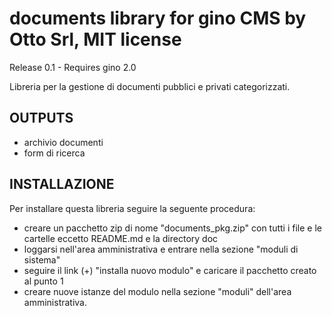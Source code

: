 documents library for gino CMS by Otto Srl, MIT license
===================================================================
Release 0.1 - Requires gino 2.0

Libreria per la gestione di documenti pubblici e privati categorizzati.   

OUTPUTS
------------------------------
- archivio documenti
- form di ricerca

INSTALLAZIONE
------------------------------
Per installare questa libreria seguire la seguente procedura:

- creare un pacchetto zip di nome "documents_pkg.zip" con tutti i file e le cartelle eccetto README.md e la directory doc
- loggarsi nell'area amministrativa e entrare nella sezione "moduli di sistema"
- seguire il link (+) "installa nuovo modulo" e caricare il pacchetto creato al punto 1
- creare nuove istanze del modulo nella sezione "moduli" dell'area amministrativa.
